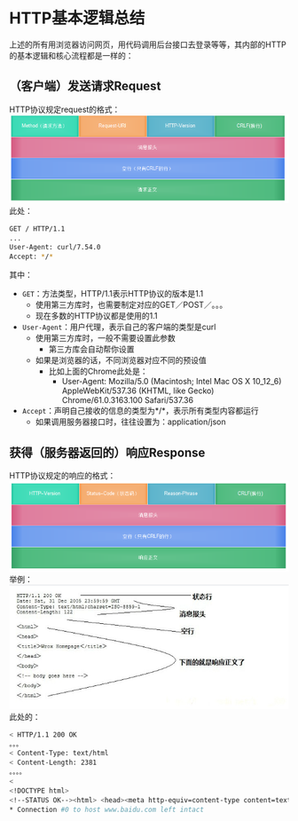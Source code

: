 # HTTP基本逻辑总结
上述的所有用浏览器访问网页，用代码调用后台接口去登录等等，其内部的HTTP的基本逻辑和核心流程都是一样的：
## （客户端）发送请求Request
HTTP协议规定request的格式：
![](assets/img/DB7AD0DA-1C42-4504-B8C5-D8DFCE4444A4.png)
此处：
```bash
GET / HTTP/1.1
...
User-Agent: curl/7.54.0
Accept: */*
```
其中：
- `GET`：方法类型，HTTP/1.1表示HTTP协议的版本是1.1
    - 使用第三方库时，也需要制定对应的GET／POST／。。。
    - 现在多数的HTTP协议都是使用的1.1
- `User-Agent`：用户代理，表示自己的客户端的类型是curl
    - 使用第三方库时，一般不需要设置此参数
        - 第三方库会自动帮你设置
    - 如果是浏览器的话，不同浏览器对应不同的预设值
        - 比如上面的Chrome此处是：
            - User-Agent: Mozilla/5.0 (Macintosh; Intel Mac OS X 10_12_6) AppleWebKit/537.36 (KHTML, like Gecko) Chrome/61.0.3163.100 Safari/537.36
- `Accept`：声明自己接收的信息的类型为*/*，表示所有类型内容都运行
    - 如果调用服务器接口时，往往设置为：application/json

## 获得（服务器返回的）响应Response
HTTP协议规定的响应的格式：
![](assets/img/4DDE8C10-6593-4BFD-8BBC-A15A79698C25.png)
举例：
![](assets/img/8495B70C-58BC-4786-940A-FC5834B12343.jpg)
此处的：
```bash
< HTTP/1.1 200 OK
。。。
< Content-Type: text/html
< Content-Length: 2381
。。。。
<
<!DOCTYPE html>
<!--STATUS OK--><html> <head><meta http-equiv=content-type content=text/html;charset=utf-8>。。。。。。。。。。。。 </body> </html>
* Connection #0 to host www.baidu.com left intact
```
